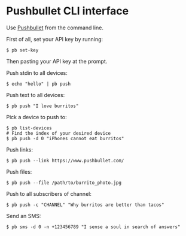 Pushbullet CLI interface
========================

Use [Pushbullet](https://www.pushbullet.com/) from the command line.

First of all, set your API key by running:

    $ pb set-key

Then pasting your API key at the prompt.

Push stdin to all devices:

    $ echo "hello" | pb push

Push text to all devices:

    $ pb push "I love burritos"

Pick a device to push to:

    $ pb list-devices
    # Find the index of your desired device
    $ pb push -d 0 "iPhones cannot eat burritos"

Push links:

    $ pb push --link https://www.pushbullet.com/

Push files:

    $ pb push --file /path/to/burrito_photo.jpg

Push to all subscribers of channel:

    $ pb push -c "CHANNEL" "Why burritos are better than tacos"

Send an SMS:

    $ pb sms -d 0 -n +123456789 "I sense a soul in search of answers"
